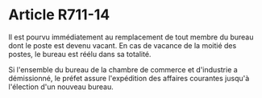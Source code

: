 # Article R711-14

Il est pourvu immédiatement au remplacement de tout membre du bureau dont le poste est devenu vacant. En cas de vacance de la moitié des postes, le bureau est réélu dans sa totalité.

Si l'ensemble du bureau de la chambre de commerce et d'industrie a démissionné, le préfet assure l'expédition des affaires courantes jusqu'à l'élection d'un nouveau bureau.

